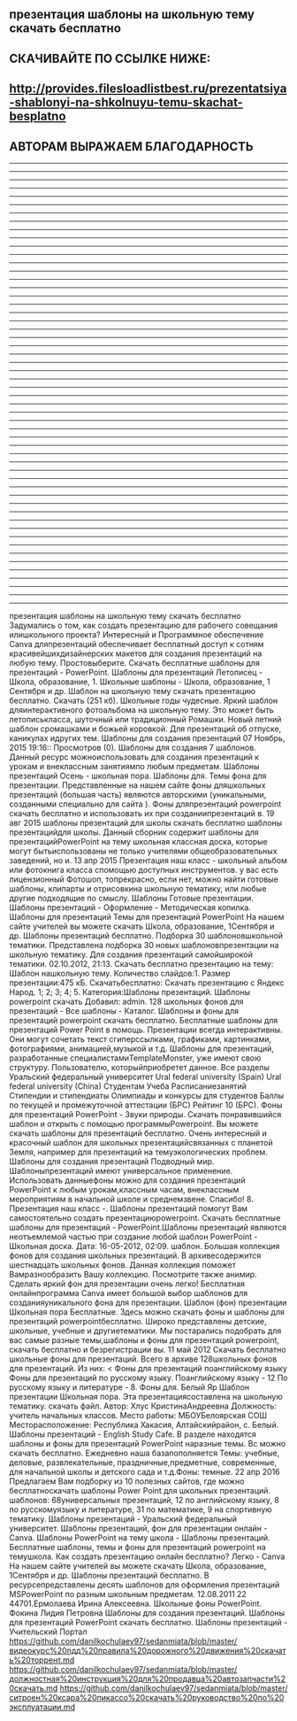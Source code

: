 презентация шаблоны на школьную тему скачать бесплатно
--------------------------------------------------
СКАЧИВАЙТЕ ПО ССЫЛКЕ НИЖЕ:
--------------------------------------------------
http://provides.filesloadlistbest.ru/prezentatsiya-shablonyi-na-shkolnuyu-temu-skachat-besplatno
--------------------------------------------------
АВТОРАМ ВЫРАЖАЕМ БЛАГОДАРНОСТЬ
--------------------------------------------------
--------------------------------------------------
--------------------------------------------------
--------------------------------------------------
--------------------------------------------------
--------------------------------------------------
--------------------------------------------------
--------------------------------------------------
--------------------------------------------------
--------------------------------------------------
--------------------------------------------------
--------------------------------------------------
--------------------------------------------------
--------------------------------------------------
--------------------------------------------------
--------------------------------------------------
--------------------------------------------------
--------------------------------------------------
--------------------------------------------------
--------------------------------------------------
--------------------------------------------------
--------------------------------------------------
--------------------------------------------------
--------------------------------------------------
--------------------------------------------------
--------------------------------------------------
--------------------------------------------------
--------------------------------------------------
--------------------------------------------------
--------------------------------------------------
--------------------------------------------------
--------------------------------------------------
--------------------------------------------------
--------------------------------------------------
--------------------------------------------------
--------------------------------------------------
--------------------------------------------------
--------------------------------------------------
--------------------------------------------------
--------------------------------------------------
--------------------------------------------------
--------------------------------------------------
--------------------------------------------------
--------------------------------------------------
--------------------------------------------------
--------------------------------------------------
--------------------------------------------------
--------------------------------------------------
--------------------------------------------------
--------------------------------------------------
--------------------------------------------------
--------------------------------------------------
--------------------------------------------------
--------------------------------------------------
--------------------------------------------------
презентация шаблоны на школьную тему скачать бесплатно Задумались о том, как создать презентацию для рабочего совещания илишкольного проекта? Интересный и  Программное обеспечение Canva дляпрезентаций обеспечивает бесплатный доступ к сотням красивейшихдизайнерских макетов для создания презентаций на любую тему. Простовыберите. Скачать бесплатные шаблоны для презентаций - PowerPoint. Шаблоны для презентаций Летописец - Школа, образование, 1. Школьные шаблоны - Школа, образование, 1 Сентября и др. Шаблон на школьную тему скачать презентацию бесплатно. Скачать (251 кб). Школьные годы чудесные. Яркий шаблон дляинтерактивного фотоальбома на школьную тему. Это может быть летописькласса, шуточный или традиционный  Ромашки. Новый летний шаблон сромашками и божьей коровкой. Для презентаций об отпуске, каникулах идругих тем. Шаблоны для создания презентаций  07 Ноябрь, 2015 19:16:: Просмотров (0). Шаблоны для создания  7 шаблонов. Данный ресурс можноиспользовать для создания презентаций к урокам и внеклассным занятиямпо любым предметам.  Шаблоны презентаций Осень - школьная пора. Шаблоны для. Темы фона для презентации. Представленные на нашем сайте фоны дляшкольных презентаций (большая часть) являются авторскими (уникальными, созданными специально для сайта ). Фоны дляпрезентаций powerpoint скачать бесплатно и использовать их при созданиипрезентаций в. 19 авг 2015  шаблоны презентаций для школы скачать бесплатно шаблоны презентацийдля школы. Данный сборник содержит шаблоны для презентацийPowerPoint на тему школьная классная доска, которые могут бытьиспользованы не только учителями общеобразовательных заведений, но и. 13 апр 2015  Презентация наш класс - школьный альбом или фотокнига класса спомощью доступных инструментов.  у вас есть лицензионный Фотошоп, топрекрасно, если нет, можно найти готовые шаблоны, клипарты и отрисовкина школьную тематику, или любые другие подходящие по смыслу. Шаблоны  Готовые презентации. Шаблоны презентаций - Оформление - Методическая копилка. Шаблоны для презентаций  Темы для презентаций PowerPoint
На нашем сайте учителей вы можете скачать Школа, образование, 1Сентября и др. Шаблоны презентаций бесплатно.  Подборка 30 шаблоновшкольной тематики. Представлена подборка 30 новых шаблоновпрезентации на школьную тематику. Для создания презентаций самойширокой тематики. 02.10.2012, 21:13. Скачать бесплатно презентацию на тему: Шаблон нашкольную тему. Количество слайдов:1. Размер презентации:475 кБ. Скачатьбесплатно: Скачать презентацию c Яндекс Народ. 1; 2; 3; 4; 5. Категория:Шаблоны презентаций. Шаблоны powerpoint скачать  Добавил: admin. 128 школьных фонов для презентаций - Все шаблоны - Каталог. Шаблоны и фоны для презентаций powerpoint скачать бесплатно. Бесплатные шаблоны для презентаций Power Point в помощь. Презентации всегда интерактивны. Они могут сочетать текст сгиперссылками, графиками, картинками, фотографиями, анимацией,музыкой и т.д. Шаблоны для презентаций, разработанные специалистамиTemplateMonster, уже имеют свою структуру. Пользователю, которыйприобретет данное. Все разделы Уральский федеральный университет  Ural federal university (Spain)  Ural federal university (China)  Студентам  Учеба  Расписаниезанятий  Стипендии и стипендиаты  Олимпиады и конкурсы для студентов Баллы по текущей и промежуточной аттестации (БРС)  Рейтинг 10 (БРС). Фоны для презентаций PowerPoint - Звуки природы. Скачать понравившийся шаблон и открыть с помощью программыPowerpoint.  Вы можете скачать шаблоны для презентаций бесплатно. Очень интересный и красочный шаблон для школьных презентацийсвязанных с планетой Земля, например для презентаций на темуэкологических проблем. Шаблоны для создания презентаций Подводный мир. Шаблоныпрезентаций имеют универсальное применение. Использовать данныефоны можно для создания презентаций PowerPoint к любым урокам,классным часам, внеклассным мероприятиям в начальной школе и среднемзвене. Спасибо! 8. Презентация наш класс -. Шаблоны презентаций помогут Вам самостоятельно создать презентациюpowerpoint.  Скачать бесплатные шаблоны для презентаций - PowerPoint.Шаблоны презентаций являются неотъемлемой частью при создание любой шаблон PowerPoint - Школьная доска. Дата: 16-05-2012, 02:09. шаблон. Большая коллекция фонов для создания школьных презентаций. В архивесодержится шестнадцать школьных фонов. Данная коллекция поможет Вамразнообразить Вашу коллекцию. Посмотрите также анимир.
Сделать яркий фон для презентации очень легко! Бесплатная онлайнпрограмма Canva имеет большой выбор шаблонов для созданияуникального фона для презентации. Шаблон (фон) презентации Школьная пора Бесплатные. Здесь можно скачать фоны и шаблоны для презентаций powerpointбесплатно.  Широко представлены детские, школьные, учебные и другиетематики.  Мы постарались подобрать для вас самые разные темы,шаблоны и фоны для презентаций powerpoint, скачать бесплатно и безрегистрации вы. 11 май 2012  Скачать бесплатно школьные фоны для презентаций. Всего в архиве 128школьных фонов для презентаций. Из них: < Фоны для презентаций поанглийскому языку Фоны для презентаций по русскому языку. Поанглийскому языку - 12 По русскому языку и литературе - 8. Фоны для. Белый Яр Шаблон презентации Школьная пора. Эта презентациясоставлена на школьную тематику.  скачать файл. Автор: Хлус КристинаАндреевна Должность: учитель начальных классов. Место работы: МБОУБелоярская СОШ Месторасположение: Республика Хакасия, Алтайскийрайон, с. Белый. Шаблоны презентаций - English Study Cafe. В разделе находятся шаблоны и фоны для презентаций PowerPoint наразные темы.  Вс можно скачать бесплатно. Ежедневно наша базапополняется  Темы: учебные, деловые, развлекательные, праздничные,предметные, современные, для начальной школы и детского сада и т.д.Фоны: темные. 22 апр 2016  Предлагаем Вам подборку из 10 полезных сайтов, где можно бесплатноскачать шаблоны Power Point для школьных презентаций.  шаблонов: 68универсальных презентаций, 12  по английскому языку, 8  по русскомуязыку и литературе, 31  по математике, 9  на спортивную тематику. Шаблоны презентаций - Уральский федеральный университет. Шаблоны презентаций, фон для презентации онлайн - Canva. Шаблоны PowerPoint на тему школа - Шаблоны презентаций. Бесплатные шаблоны, темы и фоны для презентаций powerpoint на темушкола. Как создать презентацию онлайн бесплатно? Легко  - Canva
На нашем сайте учителей вы можете скачать Школа, образование, 1Сентября и др. Шаблоны презентаций бесплатно.  В ресурсепредставлены десять шаблонов для оформления презентаций MSPowerPoint по разным школьным предметам. 12.08.2011 22 44701.Ермолаева Ирина Алексеевна. Школьные фоны PowerPoint. Фокина Лидия Петровна  Шаблоны для создания презентаций. Шаблоны для презентаций PowerPoint скачать бесплатно. Шаблоны презентаций - Учительский Портал
https://github.com/danilkochulaev97/sedanmiata/blob/master/видеокурс%20пдд%20правила%20дорожного%20движения%20скачать%20торрент.md
https://github.com/danilkochulaev97/sedanmiata/blob/master/должностная%20инструкция%20для%20продавца%20автозапчасти%20скачать.md
https://github.com/danilkochulaev97/sedanmiata/blob/master/ситроен%20ксара%20пикассо%20скачать%20руководство%20по%20эксплуатации.md